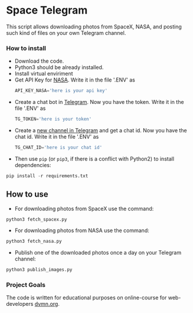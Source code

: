 # Space Telegram

This script allows downloading photos from SpaceX, NASA, and posting such kind of files on your own Telegram channel.

### How to install

- Download the code.
- Python3 should be already installed. 
- Install virtual enviriment
- Get API Key for [NASA](https://api.nasa.gov). Write it in the file '.ENV' as
  ```python
  API_KEY_NASA='here is your api key'
  ```
- Create a chat bot in [Telegram](https://way23.ru/регистрация-бота-в-telegram.html). Now you have the token. Write it in the file '.ENV' as
  ```python
  TG_TOKEN='here is your token'
  ```
- Create a [new channel in Telegram](https://smmplanner.com/blog/otlozhennyj-posting-v-telegram/) and get a chat id. Now you have the chat id. Write it in the file '.ENV' as
  ```python
  TG_CHAT_ID='here is your chat id'
  ```
- Then use `pip` (or `pip3`, if there is a conflict with Python2) to install dependencies:
```python
pip install -r requirements.txt
```
## How to use

- For downloading photos from SpaceX use the command:
```python
python3 fetch_spacex.py
```
- For downloading photos from NASA use the command:
```python
python3 fetch_nasa.py
```
- Publish one of the downloaded photos once a day on your Telegram channel:
```python
python3 publish_images.py
```

### Project Goals

The code is written for educational purposes on online-course for web-developers [dvmn.org](https://dvmn.org/).